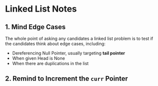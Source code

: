 # Linked List Notes

## 1. Mind Edge Cases
The whole point of asking any candidates a linked list problem is to test if the candidates think about edge cases, including:

- Dereferencing Null Pointer, usually targeting **tail pointer**
- When given Head is None
- When there are duplications in the list

## 2. Remind to Increment the `curr` Pointer